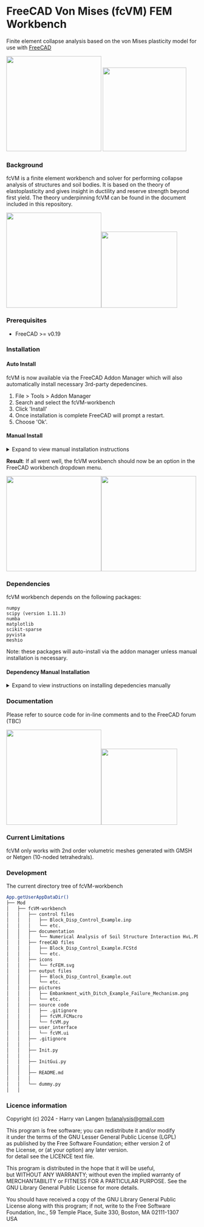 # FreeCAD Von Mises (fcVM) FEM Workbench
Finite element collapse analysis based on the von Mises plasticity model for use with [FreeCAD](https://freecad.org)

<img src="https://github.com/HarryvL/fcVM-workbench/blob/main/pictures/Embankment_with_Ditch_Example_Load_Displacement.png" height="250"/> <img src="https://github.com/HarryvL/fcVM/blob/main/pictures/Embankment_with_Ditch_Example_Failure_Mechanism.png" height="220" raw=true/> 

### Background
fcVM is a finite element workbench and solver for performing collapse analysis of structures and soil bodies. It is based on the theory of elastoplasticity and gives insight in ductility and reserve strength beyond first yield. The theory underpinning fcVM can be found in the document included in this repository.

<img src="https://github.com/HarryvL/fcVM-workbench/blob/main/pictures/Plate_with_hole_Example_Load_Displacement.png" height="250"/><img src="https://github.com/HarryvL/fcVM-workbench/blob/main/pictures/Plate_with_hole_Example_Failure_Mechanism.png" height="200"/>

### Prerequisites
* FreeCAD >= v0.19

### Installation

#### Auto Install

fcVM is now available via the FreeCAD Addon Manager which will also automatically install necessary 3rd-party depedencines.

1. File > Tools > Addon Manager
1. Search and select the fcVM-workbench
1. Click 'Install'
1. Once installation is complete FreeCAD will prompt a restart.
1. Choose 'Ok'.

#### Manual Install

<details><summary>Expand to view manual installation instructions</summary>

1. Create a `fcVM-workbench` directory in the FreeCAD `Mod/` directory. 
    * **Tip**: the location of which can be found by typing `App.getUserAppDataDir()` in the FreeCAD python console.
1. Copy the entire fcVM-workbench repository into this new `fcVM-workbench` directory.
1. Restart FreeCAD

</details>

**Result**: If all went well, the fcVM workbench should now be an option in the FreeCAD workbench dropdown menu.
 
<img src="https://github.com/HarryvL/fcVM-workbench/blob/main/pictures/Pit_Example_Load_Displacement.png" height="250"/><img src="https://github.com/HarryvL/fcVM-workbench/blob/main/pictures/Pit_Example_Failure_Mechanism.png" height="250"/>

### Dependencies

fcVM workbench depends on the following packages:  
```
numpy
scipy (version 1.11.3)
numba
matplotlib
scikit-sparse
pyvista
meshio
```

Note: these packages will auto-install via the addon manager unless manual installation is necessary.

#### Dependency Manual Installation

<details><summary>Expand to view instructions on installing depedencies manually</summary>

##### Linux & MacOS
Depedencies can be installed with the usual package managers (e.g. conda or mamba).  

##### Windows
On Windows delendency installation requires some extra steps:  
1. Download Miniforge3: [Miniforge3](https://github.com/conda-forge/miniforge/releases/latest/download/Miniforge3-Windows-x86_64.exe)
1. Run the installer: Miniforge3-Windows-x86_64.exe
1. Find and run Miniforge on your system - this opens a Miniforge Prompt: (base) C:\"path">
1. Create a new virtual environment:  
    (base) C:\"path"> `mamba create --name fcVM` (or any other name of your choice)
1. Change into the new environment:   
    (base) C:\"path"> `mamba activate fcVM` (or the another name of your choice)
1. Install FreeCAD and dependencies:  
    (fcVM) C:\"path"> `mamba install freecad scipy=1.11.3 numba matplotlib scikit-sparse pyvista meshio` (with spaces and no commas)
1. Check with python if the dependencies can be imported  
    (fcVM) C:\"path"> `python`  
    \>>> `import scipy.sparse`  
    \>>> `import sksparse.cholmod`
1. If no problems present, quit python and start freecad:  
    (fcVM) C:\"path"> `freecad`
1. If you encounter a "black screen" then follow the advice [here](https://forum.freecad.org/viewtopic.php?t=36087&start=40#p669458), i.e. rename all `opengl32sw.dll` files on your system to `opengl32.dll`.

</details>

### Documentation
Please refer to source code for in-line comments and to the FreeCAD forum (TBC)

<img src="https://github.com/HarryvL/fcVM-workbench/blob/main/pictures/Tubes_Example_Load_Displacement.png" height="250"/><img src="https://github.com/HarryvL/fcVM-workbench/blob/main/pictures/Tubes_Example_Failure_Mechanism.png" height="200"/>

### Current Limitations
fcVM only works with 2nd order volumetric meshes generated with GMSH or Netgen (10-noded tetrahedrals). 

### Development

The current directory tree of fcVM-workbench

```bash
App.getUserAppDataDir()
├── Mod
│   ├── fcVM-workbench
│   │   ├── control files
│   │   │   ├── Block_Disp_Control_Example.inp
│   │   │   └── etc.
│   │   ├── documentation
│   │   │   └── Numerical Analysis of Soil Structure Interaction HvL.PDF
│   │   ├── freeCAD files
│   │   │   ├── Block_Disp_Control_Example.FCStd
│   │   │   └── etc.
│   │   ├── icons
│   │   │   └── fcFEM.svg
│   │   ├── output files
│   │   │   ├── Block_Disp_Control_Example.out
│   │   │   └── etc.
│   │   ├── pictures
│   │   │   ├── Embankment_with_Ditch_Example_Failure_Mechanism.png
│   │   │   └── etc.
│   │   ├── source code
│   │   │   ├── .gitignore
│   │   │   ├── fcVM.FCMacro
│   │   │   └── fcVM.py
│   │   ├── user_interface
│   │   │   └── fcVM.ui
│   │   ├── .gitignore
│   │   │
│   │   ├── Init.py
│   │   │
│   │   ├── InitGui.py
│   │   │
│   │   ├── README.md
│   │   │
│   │   └── dummy.py
│   │
```

### Licence information

Copyright (c) 2024 - Harry van Langen <hvlanalysis@gmail.com>  


This program is free software; you can redistribute it and/or modify  
it under the terms of the GNU Lesser General Public License (LGPL)    
as published by the Free Software Foundation; either version 2 of     
the License, or (at your option) any later version.                   
for detail see the LICENCE text file.                                 
                                                                         
This program is distributed in the hope that it will be useful,       
but WITHOUT ANY WARRANTY; without even the implied warranty of        
MERCHANTABILITY or FITNESS FOR A PARTICULAR PURPOSE.  See the         
GNU Library General Public License for more details.                  
                                                                         
You should have received a copy of the GNU Library General Public     
License along with this program; if not, write to the Free Software   
Foundation, Inc., 59 Temple Place, Suite 330, Boston, MA  02111-1307  
USA                                                                   
